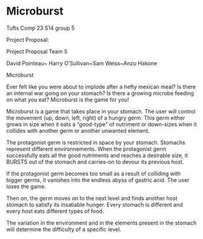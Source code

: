 Microburst
==========

Tufts Comp 23 S14 group 5


Project Proposal:

Project Proposal
Team 5

David Pointeau~ Harry O’Sullivan~Sam Weiss~Anzu Hakone

Microburst


Ever felt like you were about to implode after a hefty mexican meal? Is there an internal war going on your stomach? Is there a growing microbe feeding on what you eat? Microburst is the game for you!

Microburst is a game that takes place in your stomach. The user will control the movement (up, down, left, right) of a hungry germ. This germ either grows in size when it eats a “good-type” of nutriment or down-sizes when it collides with another germ or another unwanted element.

The protagonist germ is restricted in space by your stomach. Stomachs represent different environnements. When the protagonist germ successfully eats all the good nutriments and reaches a desirable size, it BURSTS out of the stomach and carries-on to devour its previous host. 

If the protagonist germ becomes too small as a result of colliding with bigger germs, it vanishes into the endless abyss of gastric acid. The user loses the game.

Then on, the germ moves on to the next level and finds another host stomach to satisfy its insatiable hunger. Every stomach is different and every host eats different types of food. 

The variation in the environment and in the elements present in the stomach will determine the difficulty of a specific level.


